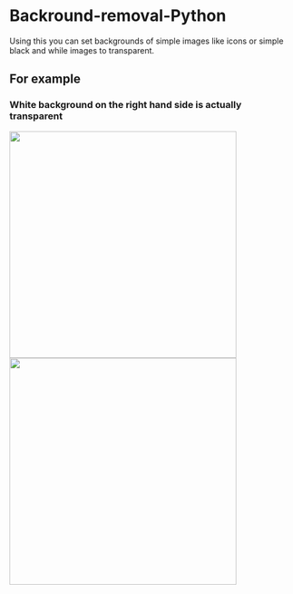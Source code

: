 # Backround-removal-Python
Using this you can set backgrounds of simple images like icons or  simple black and while images to transparent.

## For example 
### White background on the right hand side is actually transparent

<img src="https://github.com/meullah/Backround-removal-Python/blob/master/pic.png" width="400" height="400">     <img src="https://github.com/meullah/Backround-removal-Python/blob/master/newImage.png" width="400" height="400">
